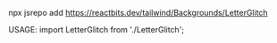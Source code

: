 npx jsrepo add https://reactbits.dev/tailwind/Backgrounds/LetterGlitch

USAGE:
import LetterGlitch from './LetterGlitch';
  
<LetterGlitch
  glitchSpeed={50}
  centerVignette={true}
  outerVignette={false}
  smooth={true}
/>